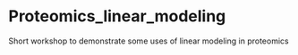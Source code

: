 # Proteomics_linear_modeling
Short workshop to demonstrate some uses of linear modeling in proteomics

